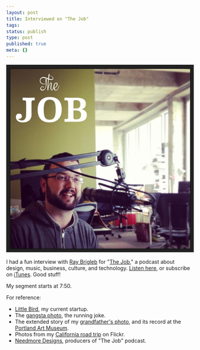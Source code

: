 ```yaml
---
layout: post
title: Interviewed on "The Job"
tags:
status: publish
type: post
published: true
meta: {}
---
```

<a href="https://itunes.apple.com/us/podcast/the-job/id614173116"><img src="/images/the-job.jpg"></a>

I had a fun interview with [Ray Brigleb](http://needmoredesigns.com/) for "[The Job](https://itunes.apple.com/us/podcast/the-job/id614173116)," a podcast about design, music, business, culture, and technology. [Listen here](http://needmoredesigns.com/blog/10-peat-bakke-of-little-bird-on-the-job/), or subscribe on [iTunes](https://itunes.apple.com/us/podcast/the-job/id614173116). Good stuff!

My segment starts at 7:50.

For reference:

* [Little Bird](http://getlittlebird.com/), my current startup.
* The [gangsta photo](/images/gangsta-photo.jpg), the running joke.
* The extended story of my [grandfather's photo](http://peat.org/2010/12/16/pauls-photograph-part-1/), and its record at the [Portland Art Museum](http://pamcollections.org/detail.php?type=related&kv=61070&t=objects).
* Photos from my [California road trip](http://www.flickr.com/photos/mistermoss/sets/72157625871583100/) on Flickr.
* [Needmore Designs](http://needmoredesigns.com/), producers of "The Job" podcast.
